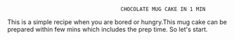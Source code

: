                                         CHOCOLATE MUG CAKE IN 1 MIN

This is a simple recipe when you are bored or hungry.This mug cake can be prepared within few mins which includes the prep time.
So let's start.  